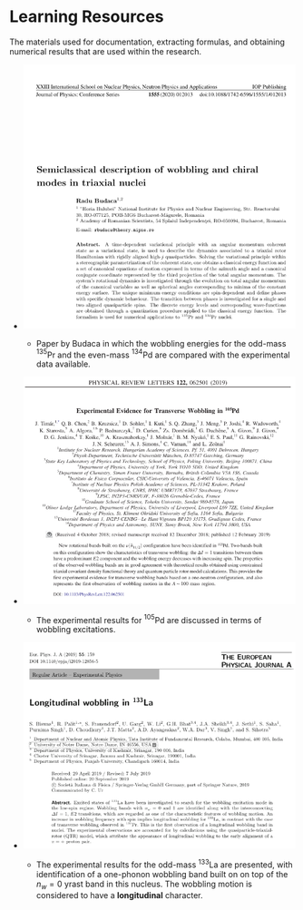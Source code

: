 # Learning Resources

The materials used for documentation, extracting formulas, and obtaining numerical results that are used within the research.

- ![budaca](2022-01-09-11-16-18.png)

  - Paper by Budaca in which the wobbling energies for the odd-mass $^{135}$Pr and the even-mass $^{134}$Pd are compared with the experimental data available.

- ![timar](2022-01-09-11-18-37.png)

    - The experimental results for $^{105}$Pd are discussed in terms of wobbling excitations.

- ![biswas](2022-01-09-11-25-13.png)

    - The experimental results for the odd-mass $^{133}$La are presented, with identification of a one-phonon wobbling band built on on top of the $n_w=0$ yrast band in this nucleus. The wobbling motion is considered to have a **longitudinal** character.

